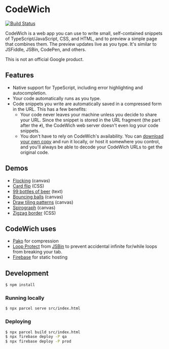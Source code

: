 # CodeWich

[![Build Status]](https://travis-ci.org/calebegg/codewich)

[Build Status]: https://travis-ci.org/calebegg/codewich.svg?branch=master

CodeWich is a web app you can use to write small, self-contained snippets of
TypeScript/JavaScript, CSS, and HTML, and to preview a simple page that combines
them. The preview updates live as you type. It's similar to JSFiddle, JSBin,
CodePen, and others.

This is not an official Google product.

## Features

- Native support for TypeScript, including error highlighting and
  autocompletion.
- Your code automatically runs as you type.
- Code snippets you write are automatically saved in a compressed form in the
  URL. This has a few benefits:
  - Your code never leaves your machine unless you decide to share your URL.
    Since the snippet is stored in the URL fragment (the part after the
    `#`), the CodeWich web server doesn't even log your code snippets.
  - You don't have to rely on CodeWich's availability. You can [download
    your own copy] and run it locally, or host it somewhere you control, and
    you'll always be able to decode your CodeWich URLs to get the original
    code.

[download your own copy]: https://github.com/calebegg/codewich/releases/latest

## Demos

- [Flocking] (canvas)
- [Card flip] (CSS)
- [99 bottles of beer] (text)
- [Bouncing balls] (canvas)
- [Draw tiling patterns] (canvas)
- [Spirograph] (canvas)
- [Zigzag border] (CSS)

## CodeWich uses

- [Pako] for compression
- [Loop Protect] from [JSBin] to prevent accidental infinite for/while loops
  from breaking your tab.
- [Firebase] for static hosting

[Pako]: https://github.com/nodeca/pako
[Loop Protect]: https://github.com/jsbin/loop-protect
[JSBin]: https://jsbin.com/
[Firebase]: https://firebase.google.com/docs/hosting/

## Development

```bash
$ npm install
```

### Running locally

```bash
$ npx parcel serve src/index.html
```

### Deploying

```bash
$ npx parcel build src/index.html
$ npx firebase deploy -P qa
$ npx firebase deploy -P prod
```

[Bouncing balls]: https://codewich.com/#v1,,,bVJtT4MwEPbzfsWJmrV7QdhLMmXsg4uJSzQx6g9YRzsgMkhYNyHb_rtXygTUBsrd8dxzT.8aCQkeuEB44u02IpamL.RjJJT5kC84aXss3rNtmwLbwtPHy_O88EsIbUFtqdx5EkuRSdIe8Da9dFqtCCtkWMHqQa4_vHR56Qc7gcad09oKucDsdM8iQii4MzgU_OEaSAFCFC1jannmOoyid5lHisBI_RUjY7sH59ccUcP5hX4TniRYFJ.xpTdaYbQUqwooqS9MBmbKYp5sUFUHRpYFXUysUPk_qMEfFP.PzLagD.MaSHH1Rzpw.jl.BjMYjS04HlHSFGmppuvzzPkB5RpUb5Gmw70D5qQuuOviv4a2jtuAYCu63cptziAVcpfGdZHNWSyDbcTI9UFlqIadejCxbnpo4WbTpVPmrIQfxq_YEkLPIZZ6JMO7okZTjKno2OtCtbQEZYX68uCNo_DCM22npklRY30b53yxShChu7Ni3qefJruY38PVcDhE0MVUX3YIuWto04CvkMvANfCeGBCI0A.kdmbTWw2ZfQM
[Draw tiling patterns]: https://codewich.com/#v1,,,jZJRT4MwEMd95lOcS0zBTawkexljPhgfTDRZ3Is.snIbjYVG1m0uC9_dK2XITEy8kHJcf727_xWFBkRa7tINJJBpsS2wNOHnFqvDAhUKoyufOYAFl7GnLE.oC4VrNA.6NPhlfBZlDeGtdAW.5Sq9J5LHjTOFceMMhwEcPSDrOKGV46zTcOT8cNbkCnyb5QoiSJIGJLdPWBPhSir1Sl038DXccT5q4NY9LUHcnas9t9ae12pKs.xxR1N4lhuDJZL.Qm83WOgdshEgJDMq.0vkTfRPlRb8W6YTsDAHRWWc4qGV2cr27ckucA9sqVLxwWACbJ9LgyzuZVriWpbz1OR.0A.nlfAxFEqSwjebh3NK2RvXafO92zwb4AjoeaG04fyJotFZctv9qRyN1L68Oogvljo7wBGKtKKeJvaq64tp.9vtZWbyZDDmfAA5ynVu3MdseuuI2Tc
[99 bottles of beer]: https://codewich.com/#v1,,,lY5BDoIwFERZc4pZmBQSMbJEKN7AlQeg6Cc2lpa0JSwId7eYGKOJC2czk_z8N9MZi0SRhwRHUZTBa.yDZVmKOUbQ1VzGnrTfTVZ6UjppqqF.XlZtZrmgNd4rChGcc.Q4gjEcwBxbYDq0RBZGw98Ik1Cqau3_gI.ns7hTIFIYN.ktBuEcpIewZtTXb_ybeTLojaUVLZEhfxW7XyubtIyXKHoA
[Card flip]: https://codewich.com/#v1,,,tVNdb4IwFPXZX9GQLNFEHB8zcfjxQ_ZW6BVurNymrahZ9t9XQJ2g2XxZCSW5nHN67rkwEFhNNxJVxrVgn0PmliKDFqlMmAbJLVawaOo7rnN01TAI1LEtCTRK8lPCsJRYgp9KyraL4ddw2NFdO2B1Vi8A88J2VA4obNGpWM3LiwkuJZtGM8OAG_Cx9GlvW5QCbRRktUOfNLbmZsFLs90IbUjvfGNPEhKmNBjQjhCLFpHS0TcFF3RIWMBCdWSxu3We8lEwaa5pGI0nDfZ2tdioj43exmddnm03PAO_QoMpSrQupgKFgPInIE2lPedydZrc9jWK61DGV0atejcmnhqSe3sekyXlOln8LdpvSZPlFmLhemHhhLndD.eBgHx8N9GkoAp0Z669HN_rIOf9dOLgcZIzBwzvs4x.P_n5_PpnNmD3bcPHKHwyi2eiuB3P__kJen4Gy3oKmeTGrLyLLW_dSHRe1Wl5rPkRVl5tNde0L0XCBIkcdCr3sPDWy1fHuWfX.IdkSztu6YfYPr4B
[Flocking]: https://codewich.com/#v1,,,lVZLb5tAEM7Zv2KaHgyxswEkV0mwfeklOVSKmko5IA4bWNuoGBy8dkCR_3tndsE8bBoliZxl5pvXNzNrYiEh4Mmeb2EGYRrs1iKR7G0nsuJZxCKQaWYMNWBofnMHMeERqkVsKeTPNJEil8bQCRUiSJOthJca8x6FclXJH2r5SkTLlXQHgwgdZAseCHjimYyCWMDHAPAnv4dkt34Vmasei_Zj2FGHDf1hUMbbqxKoOM8HLNLTiHGJ9D38rXLblNFrdJUPYQaLNAOD6s_Sd0RYrjpMwdGn0cgs0y5jss1uuzI839TpHc2DNNbmdNDmeKrNGy489Ot7qPUppV9crljGkzBdGyZcAZvANTBnMoY.ja9DH4iPY_xIR48wtm1ZdKpjHynQyX8gxV3fL2NqRFf6MFb9sMaqDdbB1D1gW5mlf8WzLLCpMxh.v729HSKXWyEfqet7HhtoP5uX8QOGwXn2G8s30Bf.YbgHdDZQakqf75e_.DKJ5C4klyVTR.bYmm8M1aE5dYVlItwFwjC8HPP2x.DlDh4cXwX1chiBEuB_Epq1n68ZtuNzwnC4weaqDyqgNQOfjdCXB6ZiR9NR81JPkNvCarVn.XA9a1GKorNI.xRp9_q8mgG7u.vzc05Lua8rz89vO470H6tQLq_AQa4bXlDQ9hEtwDjxMQe7y1M712aQm5Mc3D5Lu2Fpf255aD0F7FUso.QJl8gwT4nI6ZLEXuNa6Rka4aaewgqE0fzgTvbBArZO9.JPatAQm11dHCVKV_NKRKMTPdcNrlF2Yq1Xu5n_obxt2rO.gXRRXyzNZvTQQEYflPABC9y4DTjPAlXJGGx1Oahb6OkR83PMJm4RxXHXo94iZbGIU_xay4m0SQelF7OBKrqok8Ui0kaYKAtzunot.39Yu8IWXayyH51ZXN0U5rSgxXmofQaa64WzOvZK2JTlVRVNYVGlWwtpzQg9BcuszCaW1QUUFaDoAeS4myjWPq57fBwhRQuC32g4Az9M9.I1xVo.cPsynKR7uiUPF9PyjUa9ecwu0eoS9NuGfphPbzRi_g8
[Spirograph]: https://codewich.com/#v1,,,VVJNb4JAEO2ZXzH9kqUaXLXUVsRLTz00MbFJr0UYhXTdbZehhTT.9y4uGOVAmPfmzcx7QSBBEsufuIAIUpWUO5Tkf5eo6xUKTEhp5toG17sMHUc0AtNrMX.L9KwkYUXMHaeHlsQnHctCxIRsHPABmJdnlJtSJpQrCRvJKEOKZyDL3Rq1B38OmEcjlVqCPw2gD68xZX6iCtsKdzDyeeDBEO5DZ2_PqMwZshQiPFT1sXI2SgNrMKuNgIft5xzG3Mw6DF..mK.xWeXzUcf3oyM3hIf77rLEF7nE9zylzEybhCfgc_xlIFerUqZuixek1SeuqBZouI.sEOzmzy4YnuweTZ_2A3jktwOY8lvvoxu7xm0ul6aNeRbKN8AquIysQej1jNmu8oxgp37wTbFqAHWraMxrs7uL2musBtySTW66S.EYcausT8kil2ektXy.qrPbHLu_WKu0bkNbx8nn9pDLDK4nk0lDz9t_7beJMroKOL.CDPNtRrZYzIe2Y_EP
[Zigzag border]: https://codewich.com/#v1,,,XVHbbtswDO2zv4JwMajDfFFTeEuV2NuwFt3THvYHik3LQmXLkJQ62dB_n1zbaxK.CDwkdQ4Pr77JttfGQdg411uWprXunE2E1kIh76VNSt2mpbVfa95Kdcx_c4UDP7IVpeEmCHa6OsLfAHy03AjZMaCb4DUILJZO6m6uNShF4xisMtofNm_QSBQPC07pCTpRMZi5IviJ6gWdLDn8wj1GYHlnY4tG1idTVv5BBl.yhcDhwcVcSeE1ldg5NBOuZIfxhaB3wYnT_Sy61EobBtePPx4.r..n4R0vn4XR.65i8AYssTfqJqy440y2XGBqX8SnQ6s2e1evo63PwGedzclotPd5GIZkuEu0Ealfno79BAZZuSYnt5SS2bIxIcW2566BWiqVkw.ru0kQgSonLY1uKaiMRrF_szEjkBbb8b8i_Hgm0WCP3MUH2GnndAvXlH5f32dn28.lcwOWvksD_jvzerVd7l0qbm0eehfDwp9N6cRrmWpFcNk1sYXFk9bV7ognrf8A
